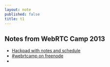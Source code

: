 ```yaml
---
layout: note
published: false
title: t1
---
```


## Notes from WebRTC Camp 2013

- [Hackpad with notes and schedule](https://hackpad.com/WebRTC-Camp-2013-ViBwUIBkDGh)
- [#webrtcamp on freenode](irc://chat.us.freenode.net/webrtcamp)
- 